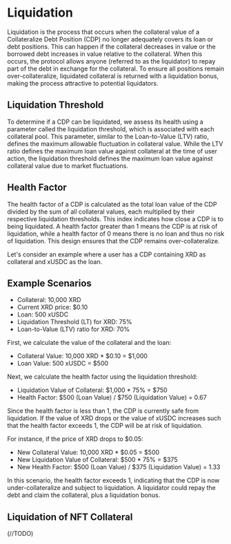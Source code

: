 

# Liquidation

Liquidation is the process that occurs when the collateral value of a Collateralize Debt Position (CDP) no longer adequately covers its loan or debt positions. This can happen if the collateral decreases in value or the borrowed debt increases in value relative to the collateral. When this occurs, the protocol allows anyone (referred to as the liquidator) to repay part of the debt in exchange for the collateral. To ensure all positions remain over-collateralize, liquidated collateral is returned with a liquidation bonus, making the process attractive to potential liquidators.


## Liquidation Threshold

To determine if a CDP can be liquidated, we assess its health using a parameter called the liquidation threshold, which is associated with each collateral pool. This parameter, similar to the Loan-to-Value (LTV) ratio, defines the maximum allowable fluctuation in collateral value. While the LTV ratio defines the maximum loan value against collateral at the time of user action, the liquidation threshold defines the maximum loan value against collateral value due to market fluctuations.


## Health Factor

The health factor of a CDP is calculated as the total loan value of the CDP divided by the sum of all collateral values, each multiplied by their respective liquidation thresholds. This index indicates how close a CDP is to being liquidated. A health factor greater than 1 means the CDP is at risk of liquidation, while a health factor of 0 means there is no loan and thus no risk of liquidation. This design ensures that the CDP remains over-collateralize.

Let's consider an example where a user has a CDP containing XRD as collateral and xUSDC as the loan.

## Example Scenarios

* Collateral: 10,000 XRD
* Current XRD price: $0.10
* Loan: 500 xUSDC
* Liquidation Threshold (LT) for XRD: 75%
* Loan-to-Value (LTV) ratio for XRD: 70%

First, we calculate the value of the collateral and the loan:



* Collateral Value: 10,000 XRD * $0.10 = $1,000
* Loan Value: 500 xUSDC = $500

Next, we calculate the health factor using the liquidation threshold:



* Liquidation Value of Collateral: $1,000 * 75% = $750
* Health Factor: $500 (Loan Value) / $750 (Liquidation Value) = 0.67

Since the health factor is less than 1, the CDP is currently safe from liquidation. If the value of XRD drops or the value of xUSDC increases such that the health factor exceeds 1, the CDP will be at risk of liquidation.

For instance, if the price of XRD drops to $0.05:



* New Collateral Value: 10,000 XRD * $0.05 = $500
* New Liquidation Value of Collateral: $500 * 75% = $375
* New Health Factor: $500 (Loan Value) / $375 (Liquidation Value) = 1.33

In this scenario, the health factor exceeds 1, indicating that the CDP is now under-collateralize and subject to liquidation. A liquidator could repay the debt and claim the collateral, plus a liquidation bonus.

## Liquidation of NFT Collateral
(//TODO)
